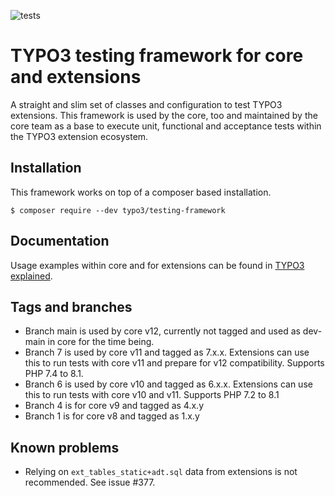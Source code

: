 ![tests](https://github.com/TYPO3/testing-framework/actions/workflows/ci.yml/badge.svg)

# TYPO3 testing framework for core and extensions

A straight and slim set of classes and configuration to test TYPO3 extensions. This framework is
used by the core, too and maintained by the core team as a base to execute unit, functional
and acceptance tests within the TYPO3 extension ecosystem.

## Installation

This framework works on top of a composer based installation.

```
$ composer require --dev typo3/testing-framework
```

## Documentation

Usage examples within core and for extensions can be found in
[TYPO3 explained](https://docs.typo3.org/typo3cms/CoreApiReference/Testing/Index.html).

## Tags and branches

* Branch main is used by core v12, currently not tagged and used as dev-main
  in core for the time being.
* Branch 7 is used by core v11 and tagged as 7.x.x. Extensions can use this to
  run tests with core v11 and prepare for v12 compatibility. Supports PHP 7.4 to 8.1.
* Branch 6 is used by core v10 and tagged as 6.x.x. Extensions can use this to
  run tests with core v10 and v11. Supports PHP 7.2 to 8.1
* Branch 4 is for core v9 and tagged as 4.x.y
* Branch 1 is for core v8 and tagged as 1.x.y

## Known problems

* Relying on `ext_tables_static+adt.sql` data from extensions is not recommended. See issue #377.
